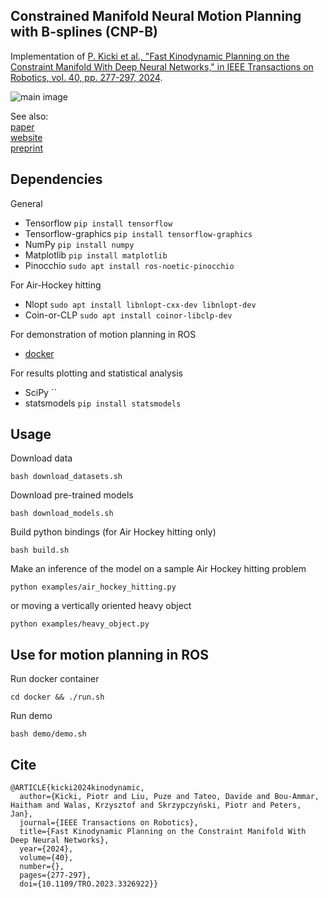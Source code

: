 Constrained Manifold Neural Motion Planning with B-splines (CNP-B)
--

Implementation of [P. Kicki et al., "Fast Kinodynamic Planning on the Constraint Manifold With Deep Neural Networks," in IEEE Transactions on Robotics, vol. 40, pp. 277-297, 2024](https://ieeexplore.ieee.org/document/10292912).

![main image](media/hitting.gif)

See also:\
[paper](https://ieeexplore.ieee.org/document/10292912) \
[website](https://sites.google.com/view/constrained-neural-planning/) \
[preprint](https://arxiv.org/abs/2301.04330)

## Dependencies
General
* Tensorflow `pip install tensorflow`
* Tensorflow-graphics `pip install tensorflow-graphics`
* NumPy `pip install numpy`
* Matplotlib `pip install matplotlib`
* Pinocchio `sudo apt install ros-noetic-pinocchio`

For Air-Hockey hitting
* Nlopt `sudo apt install libnlopt-cxx-dev libnlopt-dev`
* Coin-or-CLP `sudo apt install coinor-libclp-dev`

For demonstration of motion planning in ROS
* [docker](https://docs.docker.com/engine/install/ubuntu/)

For results plotting and statistical analysis
* SciPy ``
* statsmodels `pip install statsmodels`

## Usage
Download data
```
bash download_datasets.sh
```
Download pre-trained models
```
bash download_models.sh
```
Build python bindings (for Air Hockey hitting only)
```
bash build.sh
```
Make an inference of the model on a sample Air Hockey hitting problem
```
python examples/air_hockey_hitting.py
```
or moving a vertically oriented heavy object
```
python examples/heavy_object.py
```

## Use for motion planning in ROS
Run docker container
```
cd docker && ./run.sh
```
Run demo
```
bash demo/demo.sh
```

## Cite
```
@ARTICLE{kicki2024kinodynamic,
  author={Kicki, Piotr and Liu, Puze and Tateo, Davide and Bou-Ammar, Haitham and Walas, Krzysztof and Skrzypczyński, Piotr and Peters, Jan},
  journal={IEEE Transactions on Robotics}, 
  title={Fast Kinodynamic Planning on the Constraint Manifold With Deep Neural Networks}, 
  year={2024},
  volume={40},
  number={},
  pages={277-297},
  doi={10.1109/TRO.2023.3326922}}
```




